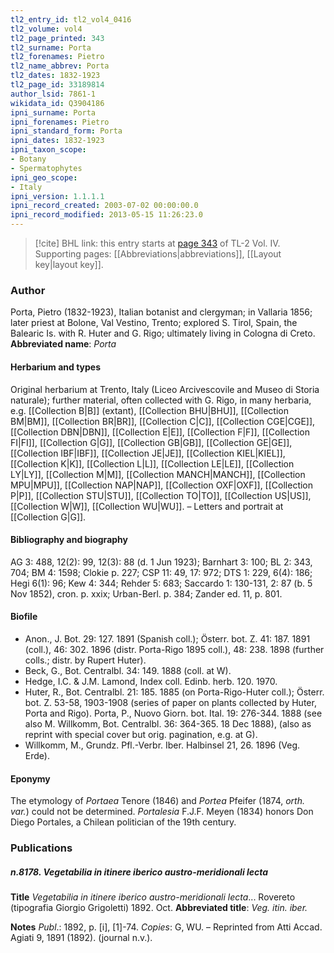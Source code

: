 ```yaml
---
tl2_entry_id: tl2_vol4_0416
tl2_volume: vol4
tl2_page_printed: 343
tl2_surname: Porta
tl2_forenames: Pietro
tl2_name_abbrev: Porta
tl2_dates: 1832-1923
tl2_page_id: 33189814
author_lsid: 7861-1
wikidata_id: Q3904186
ipni_surname: Porta
ipni_forenames: Pietro
ipni_standard_form: Porta
ipni_dates: 1832-1923
ipni_taxon_scope: 
- Botany
- Spermatophytes
ipni_geo_scope: 
- Italy
ipni_version: 1.1.1.1
ipni_record_created: 2003-07-02 00:00:00.0
ipni_record_modified: 2013-05-15 11:26:23.0
---
```



> [!cite] BHL link: this entry starts at [page 343](https://www.biodiversitylibrary.org/page/33189814) of TL-2 Vol. IV.
> Supporting pages: [[Abbreviations|abbreviations]], [[Layout key|layout key]].

### Author

Porta, Pietro (1832-1923), Italian botanist and clergyman; in Vallaria 1856; later priest at Bolone, Val Vestino, Trento; explored S. Tirol, Spain, the Balearic Is. with R. Huter and G. Rigo; ultimately living in Cologna di Creto. 
**Abbreviated name**: *Porta*

#### Herbarium and types

Original herbarium at Trento, Italy (Liceo Arcivescovile and Museo di Storia naturale); further material, often collected with G. Rigo, in many herbaria, e.g. [[Collection B|B]] (extant), [[Collection BHU|BHU]], [[Collection BM|BM]], [[Collection BR|BR]], [[Collection C|C]], [[Collection CGE|CGE]], [[Collection DBN|DBN]], [[Collection E|E]], [[Collection F|F]], [[Collection FI|FI]], [[Collection G|G]], [[Collection GB|GB]], [[Collection GE|GE]], [[Collection IBF|IBF]], [[Collection JE|JE]], [[Collection KIEL|KIEL]], [[Collection K|K]], [[Collection L|L]], [[Collection LE|LE]], [[Collection LY|LY]], [[Collection M|M]], [[Collection MANCH|MANCH]], [[Collection MPU|MPU]], [[Collection NAP|NAP]], [[Collection OXF|OXF]], [[Collection P|P]], [[Collection STU|STU]], [[Collection TO|TO]], [[Collection US|US]], [[Collection W|W]], [[Collection WU|WU]]. –
Letters and portrait at [[Collection G|G]].

#### Bibliography and biography

AG 3: 488, 12(2): 99, 12(3): 88 (d. 1 Jun 1923); Barnhart 3: 100; BL 2: 343, 704; BM 4: 1598; Clokie p. 227; CSP 11: 49, 17: 972; DTS 1: 229, 6(4): 186; Hegi 6(1): 96; Kew 4: 344; Rehder 5: 683; Saccardo 1: 130-131, 2: 87 (b. 5 Nov 1852), cron. p. xxix; Urban-Berl. p. 384; Zander ed. 11, p. 801.

#### Biofile

- Anon., J. Bot. 29: 127. 1891 (Spanish coll.); Österr. bot. Z. 41: 187. 1891 (coll.), 46: 302. 1896 (distr. Porta-Rigo 1895 coll.), 48: 238. 1898 (further colls.; distr. by Rupert Huter).
- Beck, G., Bot. Centralbl. 34: 149. 1888 (coll. at W).
- Hedge, I.C. & J.M. Lamond, Index coll. Edinb. herb. 120. 1970.
- Huter, R., Bot. Centralbl. 21: 185. 1885 (on Porta-Rigo-Huter coll.); Österr. bot. Z. 53-58, 1903-1908 (series of paper on plants collected by Huter, Porta and Rigo). Porta, P., Nuovo Giorn. bot. Ital. 19: 276-344. 1888 (see also M. Willkomm, Bot. Centralbl. 36: 364-365. 18 Dec 1888), (also as reprint with special cover but orig. pagination, e.g. at G).
- Willkomm, M., Grundz. Pfl.-Verbr. Iber. Halbinsel 21, 26. 1896 (Veg. Erde).

#### Eponymy

The etymology of *Portaea* Tenore (1846) and *Portea* Pfeifer (1874, *orth. var.*) could not be determined. *Portalesia* F.J.F. Meyen (1834) honors Don Diego Portales, a Chilean politician of the 19th century.

### Publications

##### n.8178. Vegetabilia in itinere iberico austro-meridionali lecta

**Title**
*Vegetabilia in itinere iberico austro-meridionali lecta*... Rovereto (tipografia Giorgio Grigoletti) 1892. Oct.
**Abbreviated title**: *Veg. itin. iber.*

**Notes**
*Publ*.: 1892, p. \[i\], \[1\]-74. *Copies*: G, WU. – Reprinted from Atti Accad. Agiati 9, 1891 (1892). (journal n.v.).

